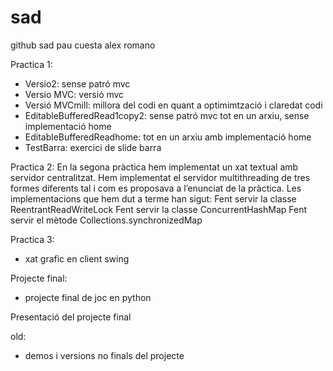 # sad
github sad pau cuesta alex romano

Practica 1:
  - Versio2: sense patró mvc
  - Versio MVC: versió mvc
  - Versió MVCmill: millora del codi en quant a optimimtzació i claredat codi
  - EditableBufferedRead1copy2: sense patró mvc tot en un arxiu, sense implementació home
  - EditableBufferedReadhome: tot en un arxiu amb implementació home
  - TestBarra: exercici de slide barra


Practica 2:
En la segona pràctica hem implementat un xat textual amb servidor centralitzat. Hem implementat el servidor multithreading de tres formes diferents tal i com es proposava a l’enunciat de la pràctica. Les implementacions que hem dut a terme han sigut:
Fent servir la classe ReentrantReadWriteLock
Fent servir la classe ConcurrentHashMap
Fent servir el mètode Collections.synchronizedMap


Practica 3:
  - xat grafic en client swing

 
 Projecte final:
  - projecte final de joc en python
  
Presentació del projecte final

old:
  - demos i versions no finals del projecte
